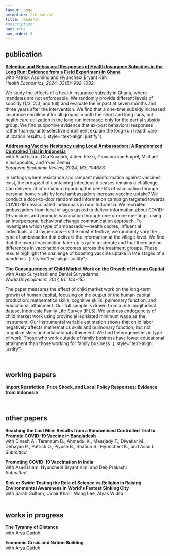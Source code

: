 ```yaml
---
layout: page
permalink: /research/
title: research
#description: 
nav: true
nav_order: 2
---
```


## publication

**[Selection and Behavioral Responses of Health Insurance Subsidies in the Long Run: Evidence from a Field Experiment in Ghana](/docs/AKS_Ghana_Published_Version_HE.pdf)** <br>
with Patrick Asuming and Hyuncheol Bryant Kim <br>
*Health Economics, 2024, 33(5): 992–1032.* <br>

We study the effects of a health insurance subsidy in Ghana, where mandates are not enforceable. We randomly provide different levels of subsidy (1/3, 2/3, and full) and evaluate the impact at seven months and three years after the intervention. We find that a one-time subsidy increased insurance enrollment for all groups in both the short and long runs, but health care utilization in the long run increased only for the partial subsidy group. We find supportive evidence that ex-post behavioral responses rather than ex-ante selective enrollment explain the long-run health care utilization results. 
{: style="text-align: justify"}

**[Addressing Vaccine Hesitancy using Local Ambassadors: A Randomized Controlled Trial in Indonesia](/docs/Vaccine_EER.pdf)** <br>
with Asad Islam, Gita Kusnadi, Jahen Rezki, Giovanni van Empel, Michael Vlassopoulos, and Yves Zenou <br>
*European Economic Review, 2024, 163, 104683* <br>

In settings where resistance and rampant misinformation against vaccines exist, the prospect of containing infectious diseases remains a challenge. Can delivery of information regarding the benefits of vaccination through personal home visits by local ambassadors increase vaccine uptake? We conduct a door-to-door randomized information campaign targeted towards COVID-19 unvaccinated individuals in rural Indonesia. We recruited ambassadors from local villages tasked to deliver information about COVID-19 vaccines and promote vaccination through one-on-one meetings, using an interpersonal behavioral change communication approach. To investigate which type of ambassador—health cadres, influential individuals, and laypersons—is the most effective, we randomly vary the type of ambassador that delivers the information at the village level. We find that the overall vaccination take-up is quite moderate and that there are no differences in vaccination outcomes across the treatment groups. These results highlight the challenge of boosting vaccine uptake in late stages of a pandemic.
 {: style="text-align: justify"}

**[The Consequences of Child Market Work on the Growth of Human Capital](https://www.sciencedirect.com/science/article/pii/S0305750X15308731?via%3Dihub)** <br> 
with Asep Suryahadi and Daniel Suryadarma <br>
*World Development, 2017, 91: 144–155.* <br>

 The paper measures the effect of child market work on the long-term growth of human capital, focusing on the output of the human capital production: mathematics skills, cognitive skills, pulmonary function, and educational attainment. Our full sample is drawn from a rich longitudinal dataset Indonesia Family Life Survey (IFLS). We address endogeneity of child market work using provincial legislated minimum wage as the instrument. Our instrumental variable estimation shows that child labor negatively affects mathematics skills and pulmonary function, but not cognitive skills and educational attainment. We find heterogeneities in type of work. Those who work outside of family business have lower educational attainment than those working for family business.
 {: style="text-align: justify"}

<br>

## working papers 

**Import Restriction, Price Shock, and Local Policy Responses: Evidence from Indonesia** <br>

<br>

## other papers

**Reaching the Last Mile: Results from a Randomised Controlled Trial to Promote COVID-19 Vaccine in Bangladesh** <br>
with Dinesh A., Tarannum B., Ahmedul K., Meerjady F., Diwakar M., Debayan P., Patrick O., Piyush B., Shafiun S., Hyuncheol K., and Asad I. <br>
*Submitted* <br>

**Promoting COVID-19 Vaccination in India** <br>
with Asad Islam, Hyuncheol Bryant Kim, and Deb Prakashi <br>
*Submitted* <br>

**Sink or Swim: Testing the Role of Science vs Religion in Raising Environmental Awareness in World's Fastest Sinking City** <br>
with Sarah Gultom, Umair Khalil, Wang Lee, Alyas Widita <br>
<br>

## works in progress



<!-- **Impacts of Mineral Export Ban in Indonesia** <br>
with Hyuk Harry Son <br> -->

**The Tyranny of Distance** <br>
with Arya Gaduh <br>

**Economic Crisis and Nation Building** <br>
with Arya Gaduh <br>
